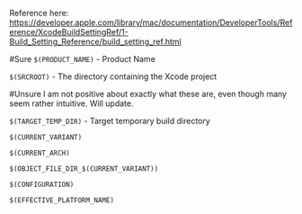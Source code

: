 Reference here: https://developer.apple.com/library/mac/documentation/DeveloperTools/Reference/XcodeBuildSettingRef/1-Build_Setting_Reference/build_setting_ref.html

#Sure
`$(PRODUCT_NAME)` - Product Name

`$(SRCROOT)` - The directory containing the Xcode project

#Unsure
I am not positive about exactly what these are, even though many seem rather intuitive.  Will update.

`$(TARGET_TEMP_DIR)` - Target temporary build directory

`$(CURRENT_VARIANT)`

`$(CURRENT_ARCH)`

`$(OBJECT_FILE_DIR_$(CURRENT_VARIANT))`

`$(CONFIGURATION)`

`$(EFFECTIVE_PLATFORM_NAME)`
